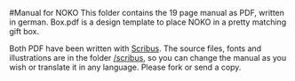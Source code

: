 #Manual for NOKO
This folder contains the 19 page manual as PDF, written in german. Box.pdf is a design template to place NOKO in a
pretty matching gift box.

Both PDF have been written with [Scribus](http://www.scribus.net). The source files, fonts and illustrations are
in the folder [/scribus](https://github.com/NikolaiRadke/NOKO/tree/master/manual/scribus), so you can change the manual as you wish or translate it in any language. Please fork or send a copy.
